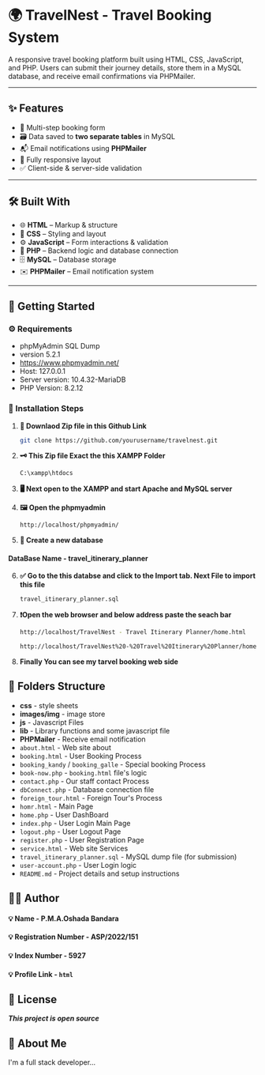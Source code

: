 # 🌍 TravelNest - Travel Booking System

A responsive travel booking platform built using HTML, CSS, JavaScript, and PHP. Users can submit their journey details, store them in a MySQL database, and receive email confirmations via PHPMailer.

---

## ✨ Features

- 🧾 Multi-step booking form
- 🗃️ Data saved to **two separate tables** in MySQL
- 📬 Email notifications using **PHPMailer**
- 📱 Fully responsive layout
- ✅ Client-side & server-side validation

---

## 🛠️ Built With

- 🌐 **HTML** – Markup & structure
- 🎨 **CSS** – Styling and layout
- ⚙️ **JavaScript** – Form interactions & validation
- 🐘 **PHP** – Backend logic and database connection
- 🗄️ **MySQL** – Database storage
- ✉️ **PHPMailer** – Email notification system

---

## 🚀 Getting Started

### ⚙️ Requirements

- phpMyAdmin SQL Dump
- version 5.2.1
- https://www.phpmyadmin.net/
- Host: 127.0.0.1
- Server version: 10.4.32-MariaDB
- PHP Version: 8.2.12


### 🧪 Installation Steps

1. **💾 Downlaod Zip file in this Github Link**
    ```bash
   git clone https://github.com/yourusername/travelnest.git

2. **🗝️ This Zip file Exact the this XAMPP Folder**
    ```bash
   C:\xampp\htdocs

3. **🖥️ Next open to the XAMPP and start Apache and MySQL server**

4. **🖼️ Open the phpmyadmin**
    ```bash
   http://localhost/phpmyadmin/

5. **📌 Create a new database**
#### DataBase Name - travel_itinerary_planner


6. **✅ Go to the this databse and click to the Import tab. Next File to import this file**
    ```bash
   travel_itinerary_planner.sql

7. **❗Open the web browser and below address paste the seach bar**
    ```bash
    http://localhost/TravelNest - Travel Itinerary Planner/home.html

    http://localhost/TravelNest%20-%20Travel%20Itinerary%20Planner/home.html

8. **Finally You can see my tarvel booking web side**

## 📁 Folders Structure

- **css** - style sheets
- **images/img** - image store
- **js** - Javascript Files
- **lib** - Library functions and some javascript file 
- **PHPMailer** - Receive email notification
- ``about.html`` - Web site about
- ``booking.html`` - User Booking Process
- ``booking_kandy`` / ``booking_galle`` - Special booking Process
- ``book-now.php`` - ``booking.html`` file's logic
- ``contact.php`` - Our staff contact Process
- ``dbConnect.php`` - Database connection file
- ``foreign_tour.html`` - Foreign Tour's Process
- ``homr.html`` - Main Page
- ``home.php`` - User DashBoard
- ``index.php`` - User Login Main Page
- ``logout.php`` - User Logout Page
- ``register.php`` - User Registration Page
- ``service.html`` - Web site Services
- ``travel_itinerary_planner.sql`` - MySQL dump file (for submission)
- ``user-account.php`` - User Login logic
- ``README.md`` - Project details and setup instructions

## 👨‍💻 Author

#### 💡 Name - P.M.A.Oshada Bandara
#### 💡 Registration Number - ASP/2022/151
#### 💡 Index Number - 5927
#### 💡 Profile Link - ``html``

## 📜 License
***This project is open source***


## 🚀 About Me
I'm a full stack developer...




